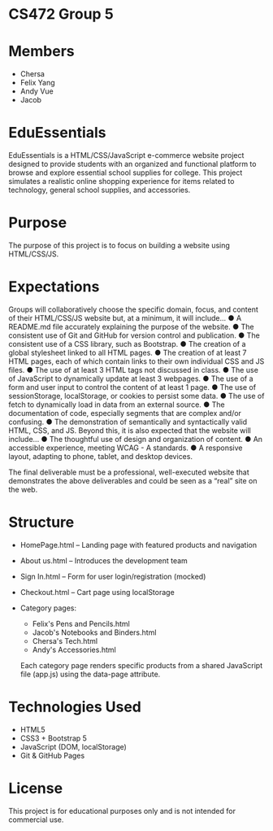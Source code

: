 # CS472 Group 5
# Members
- Chersa
- Felix Yang
- Andy Vue
- Jacob

# EduEssentials
EduEssentials is a HTML/CSS/JavaScript e-commerce website project designed to provide students with an organized and functional platform to browse and explore essential school supplies for college. This project simulates a realistic online shopping experience for items related to technology, general school supplies, and accessories.

# Purpose 
The purpose of this project is to focus on building a website using HTML/CSS/JS.

# Expectations 
Groups will collaboratively choose the specific domain, focus, and content of their HTML/CSS/JS website but, at a minimum, it will include...
● A README.md file accurately explaining the purpose of the website.
● The consistent use of Git and GitHub for version control and publication.
● The consistent use of a CSS library, such as Bootstrap.
● The creation of a global stylesheet linked to all HTML pages.
● The creation of at least 7 HTML pages, each of which contain links to their own
individual CSS and JS files.
● The use of at least 3 HTML tags not discussed in class.
● The use of JavaScript to dynamically update at least 3 webpages.
● The use of a form and user input to control the content of at least 1 page.
● The use of sessionStorage, localStorage, or cookies to persist some data.
● The use of fetch to dynamically load in data from an external source.
● The documentation of code, especially segments that are complex and/or confusing.
● The demonstration of semantically and syntactically valid HTML, CSS, and JS.
Beyond this, it is also expected that the website will include...
● The thoughtful use of design and organization of content.
● An accessible experience, meeting WCAG - A standards.
● A responsive layout, adapting to phone, tablet, and desktop devices.

The final deliverable must be a professional, well-executed website that demonstrates the above deliverables and could be seen as a “real” site on the web. 

# Structure
- HomePage.html – Landing page with featured products and navigation
- About us.html – Introduces the development team
- Sign In.html – Form for user login/registration (mocked)
- Checkout.html – Cart page using localStorage
- Category pages:
  - Felix's Pens and Pencils.html
  - Jacob's Notebooks and Binders.html
  - Chersa's Tech.html
  - Andy's Accessories.html

  Each category page renders specific products from a shared JavaScript file (app.js) using the data-page attribute.

# Technologies Used
- HTML5
- CSS3 + Bootstrap 5
- JavaScript (DOM, localStorage)
- Git & GitHub Pages

# License

This project is for educational purposes only and is not intended for commercial use.